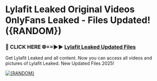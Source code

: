 # Lylafit Leaked Original Videos 0nlyFans Leaked - Files Updated! ({RANDOM})

<h3>🔴 CLICK HERE 🌐==►► <a href="https://betterlinks.top/A2PfLJ" rel="nofollow">Lylafit Leaked Updated Files</a></h3>

Get Lylafit Leaked and all content. Now you can access all videos and pictures of Lylafit Leaked. New Updated Files 2025!

[![{RANDOM}](https://i.imgur.com/ppqm5kG.gif)](https://betterlinks.top/A2PfLJ)